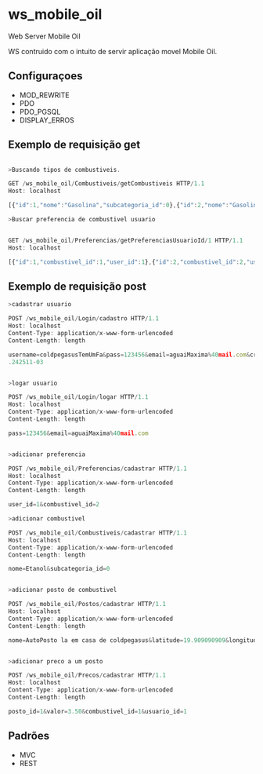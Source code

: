 # ws_mobile_oil
Web Server Mobile Oil

WS contruido com o intuito de servir aplicação movel Mobile Oil.

## Configuraçoes
<ul>
    <li>MOD_REWRITE</li>
    <li>PDO</li>
    <li>PDO_PGSQL</li>
    <li>DISPLAY_ERROS</li>
</ul>

## Exemplo de requisição get

```javascript

>Buscando tipos de combustiveis.

GET /ws_mobile_oil/Combustiveis/getCombustiveis HTTP/1.1
Host: localhost

[{"id":1,"nome":"Gasolina","subcategoria_id":0},{"id":2,"nome":"Gasolina Aditivada","subcategoria_id":1},{"id":3,"nome":"Diesel","subcategoria_id":0},{"id":4,"nome":"Etanol","subcategoria_id":0}]

>Buscar preferencia de combustivel usuario


GET /ws_mobile_oil/Preferencias/getPreferenciasUsuarioId/1 HTTP/1.1
Host: localhost

[{"id":1,"combustivel_id":1,"user_id":1},{"id":2,"combustivel_id":2,"user_id":1}]

```



## Exemplo de requisição post

```javascript
>cadastrar usuario

POST /ws_mobile_oil/Login/cadastro HTTP/1.1
Host: localhost
Content-Type: application/x-www-form-urlencoded
Content-Length: length

username=coldpegasusTemUmFa&pass=123456&email=aguaiMaxima%40mail.com&created=2015-10-15+11%3A40%3A16
.242511-03


>logar usuario

POST /ws_mobile_oil/Login/logar HTTP/1.1
Host: localhost
Content-Type: application/x-www-form-urlencoded
Content-Length: length

pass=123456&email=aguaiMaxima%40mail.com


>adicionar preferencia

POST /ws_mobile_oil/Preferencias/cadastrar HTTP/1.1
Host: localhost
Content-Type: application/x-www-form-urlencoded
Content-Length: length

user_id=1&combustivel_id=2

>adicionar combustivel

POST /ws_mobile_oil/Combustiveis/cadastrar HTTP/1.1
Host: localhost
Content-Type: application/x-www-form-urlencoded
Content-Length: length

nome=Etanol&subcategoria_id=0


>adicionar posto de combustivel

POST /ws_mobile_oil/Postos/cadastrar HTTP/1.1
Host: localhost
Content-Type: application/x-www-form-urlencoded
Content-Length: length

nome=AutoPosto la em casa de coldpegasus&latitude=19.909090909&longitude=78.0000000


>adicionar preco a um posto

POST /ws_mobile_oil/Precos/cadastrar HTTP/1.1
Host: localhost
Content-Type: application/x-www-form-urlencoded
Content-Length: length

posto_id=1&valor=3.50&combustivel_id=1&usuario_id=1

```

## Padrões

<ul>
    <li>MVC</li>
    <li>REST</li>
</ul>

